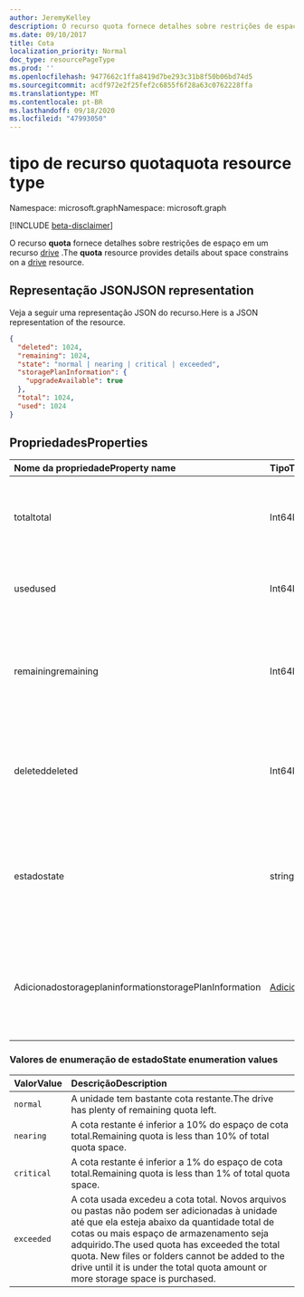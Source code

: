 ```yaml
---
author: JeremyKelley
description: O recurso quota fornece detalhes sobre restrições de espaço em um recurso Drive.
ms.date: 09/10/2017
title: Cota
localization_priority: Normal
doc_type: resourcePageType
ms.prod: ''
ms.openlocfilehash: 9477662c1ffa8419d7be293c31b8f50b06bd74d5
ms.sourcegitcommit: acdf972e2f25fef2c6855f6f28a63c0762228ffa
ms.translationtype: MT
ms.contentlocale: pt-BR
ms.lasthandoff: 09/18/2020
ms.locfileid: "47993050"
---
```

# <a name="quota-resource-type"></a><span data-ttu-id="b78d9-103">tipo de recurso quota</span><span class="sxs-lookup"><span data-stu-id="b78d9-103">quota resource type</span></span>

<span data-ttu-id="b78d9-104">Namespace: microsoft.graph</span><span class="sxs-lookup"><span data-stu-id="b78d9-104">Namespace: microsoft.graph</span></span>

[!INCLUDE [beta-disclaimer](../../includes/beta-disclaimer.md)]

<span data-ttu-id="b78d9-105">O recurso **quota** fornece detalhes sobre restrições de espaço em um recurso [drive](drive.md) .</span><span class="sxs-lookup"><span data-stu-id="b78d9-105">The **quota** resource provides details about space constrains on a [drive](drive.md) resource.</span></span>

## <a name="json-representation"></a><span data-ttu-id="b78d9-106">Representação JSON</span><span class="sxs-lookup"><span data-stu-id="b78d9-106">JSON representation</span></span>

<span data-ttu-id="b78d9-107">Veja a seguir uma representação JSON do recurso.</span><span class="sxs-lookup"><span data-stu-id="b78d9-107">Here is a JSON representation of the resource.</span></span>

<!-- {
  "blockType": "resource",
  "optionalProperties": [ ],
  "@odata.type": "microsoft.graph.quota"
}-->

```json
{
  "deleted": 1024,
  "remaining": 1024,
  "state": "normal | nearing | critical | exceeded",
  "storagePlanInformation": {
    "upgradeAvailable": true
  },
  "total": 1024,
  "used": 1024
}
```

## <a name="properties"></a><span data-ttu-id="b78d9-108">Propriedades</span><span class="sxs-lookup"><span data-stu-id="b78d9-108">Properties</span></span>

| <span data-ttu-id="b78d9-109">Nome da propriedade</span><span class="sxs-lookup"><span data-stu-id="b78d9-109">Property name</span></span> | <span data-ttu-id="b78d9-110">Tipo</span><span class="sxs-lookup"><span data-stu-id="b78d9-110">Type</span></span>   | <span data-ttu-id="b78d9-111">Descrição</span><span class="sxs-lookup"><span data-stu-id="b78d9-111">Description</span></span>                                                                 |
|:--------------|:-------|:----------------------------------------------------------------------------|
| <span data-ttu-id="b78d9-112">total</span><span class="sxs-lookup"><span data-stu-id="b78d9-112">total</span></span>         | <span data-ttu-id="b78d9-113">Int64</span><span class="sxs-lookup"><span data-stu-id="b78d9-113">Int64</span></span>  | <span data-ttu-id="b78d9-p101">Espaço de armazenamento permitido total, em bytes. Somente leitura.</span><span class="sxs-lookup"><span data-stu-id="b78d9-p101">Total allowed storage space, in bytes. Read-only.</span></span>                           |
| <span data-ttu-id="b78d9-116">used</span><span class="sxs-lookup"><span data-stu-id="b78d9-116">used</span></span>          | <span data-ttu-id="b78d9-117">Int64</span><span class="sxs-lookup"><span data-stu-id="b78d9-117">Int64</span></span>  | <span data-ttu-id="b78d9-p102">Espaço total, em bytes. Somente leitura.</span><span class="sxs-lookup"><span data-stu-id="b78d9-p102">Total space used, in bytes. Read-only.</span></span>                                      |
| <span data-ttu-id="b78d9-120">remaining</span><span class="sxs-lookup"><span data-stu-id="b78d9-120">remaining</span></span>     | <span data-ttu-id="b78d9-121">Int64</span><span class="sxs-lookup"><span data-stu-id="b78d9-121">Int64</span></span>  | <span data-ttu-id="b78d9-p103">Espaço total restante antes de atingir o limite de cota, em bytes. Somente leitura.</span><span class="sxs-lookup"><span data-stu-id="b78d9-p103">Total space remaining before reaching the quota limit, in bytes. Read-only.</span></span> |
| <span data-ttu-id="b78d9-124">deleted</span><span class="sxs-lookup"><span data-stu-id="b78d9-124">deleted</span></span>       | <span data-ttu-id="b78d9-125">Int64</span><span class="sxs-lookup"><span data-stu-id="b78d9-125">Int64</span></span>  | <span data-ttu-id="b78d9-p104">Espaço total consumido por arquivos na Lixeira, em bytes. Somente leitura.</span><span class="sxs-lookup"><span data-stu-id="b78d9-p104">Total space consumed by files in the recycle bin, in bytes. Read-only.</span></span>      |
| <span data-ttu-id="b78d9-128">estado</span><span class="sxs-lookup"><span data-stu-id="b78d9-128">state</span></span>         | <span data-ttu-id="b78d9-129">string</span><span class="sxs-lookup"><span data-stu-id="b78d9-129">string</span></span> | <span data-ttu-id="b78d9-p105">Valor de enumeração que indica o estado do espaço de armazenamento. Somente leitura.</span><span class="sxs-lookup"><span data-stu-id="b78d9-p105">Enumeration value that indicates the state of the storage space. Read-only.</span></span> |
| <span data-ttu-id="b78d9-132">Adicionadostorageplaninformation</span><span class="sxs-lookup"><span data-stu-id="b78d9-132">storagePlanInformation</span></span>  | [<span data-ttu-id="b78d9-133">Adicionadostorageplaninformation</span><span class="sxs-lookup"><span data-stu-id="b78d9-133">storagePlanInformation</span></span>](storageplaninformation.md) | <span data-ttu-id="b78d9-134">Informações sobre os planos de cota de armazenamento da unidade.</span><span class="sxs-lookup"><span data-stu-id="b78d9-134">Information about the drive's storage quota plans.</span></span> <span data-ttu-id="b78d9-135">Somente no OneDrive pessoal.</span><span class="sxs-lookup"><span data-stu-id="b78d9-135">Only in Personal OneDrive.</span></span>|

### <a name="state-enumeration-values"></a><span data-ttu-id="b78d9-136">Valores de enumeração de estado</span><span class="sxs-lookup"><span data-stu-id="b78d9-136">State enumeration values</span></span>

| <span data-ttu-id="b78d9-137">Valor</span><span class="sxs-lookup"><span data-stu-id="b78d9-137">Value</span></span>      | <span data-ttu-id="b78d9-138">Descrição</span><span class="sxs-lookup"><span data-stu-id="b78d9-138">Description</span></span>                                                                                                                                                                 |
|:-----------|:----------------------------------------------------------------------------------------------------------------------------------------------------------------------------|
| `normal`   | <span data-ttu-id="b78d9-139">A unidade tem bastante cota restante.</span><span class="sxs-lookup"><span data-stu-id="b78d9-139">The drive has plenty of remaining quota left.</span></span>                                                                                                                               |
| `nearing`  | <span data-ttu-id="b78d9-140">A cota restante é inferior a 10% do espaço de cota total.</span><span class="sxs-lookup"><span data-stu-id="b78d9-140">Remaining quota is less than 10% of total quota space.</span></span>                                                                                                                      |
| `critical` | <span data-ttu-id="b78d9-141">A cota restante é inferior a 1% do espaço de cota total.</span><span class="sxs-lookup"><span data-stu-id="b78d9-141">Remaining quota is less than 1% of total quota space.</span></span>                                                                                                                       |
| `exceeded` | <span data-ttu-id="b78d9-p107">A cota usada excedeu a cota total. Novos arquivos ou pastas não podem ser adicionadas à unidade até que ela esteja abaixo da quantidade total de cotas ou mais espaço de armazenamento seja adquirido.</span><span class="sxs-lookup"><span data-stu-id="b78d9-p107">The used quota has exceeded the total quota. New files or folders cannot be added to the drive until it is under the total quota amount or more storage space is purchased.</span></span> |

<!--
{
  "type": "#page.annotation",
  "description": "The quota facet provides information about how much space the OneDrive has available.",
  "keywords": "quota,available,remaining,used",
  "section": "documentation",
  "tocPath": "Facets/Quota",
  "suppressions": []
}
-->


